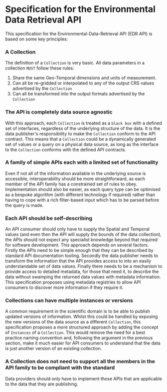 # Specification for the Environmental Data Retrieval API

This specification for the Environmental-Data-Retrieval API (EDR API) is based on some key principles:

### A Collection

The definition of a `Collection` is very basic. All data parameters in a collection `MUST` follow these rules:

1. Share the same Geo-Temporal dimensions and units of measurement.
2. Can all be re-gridded or interpolated to any of the output CRS values advertised by the `Collection`
3. Can all be transformed into the output formats advertised by the `Collection`

### The API is completely data source agnostic

With this approach, each `Collection` is treated as a `black box` with a defined set of interfaces, regardless of the underlying structure of the data. It is the data publisher's responsibility to make the `Collection` conform to the API contract.  This means that a `Collection` could be a dynamically generated set of values or a query on a physical data source, as long as the interface to the `Collection` conforms with the defined API contracts. 

### A family of simple APIs each with a limited set of functionality

Even if not all of the information available in the underlying source is accessible, interoperability should be more straightforward, as each member of the API family has a constrained set of rules to obey.  Implementation should also be easier, as each query type can be optimised as a bespoke algorithm (with different technology if required) rather than having to cope with a rich filter-based input which has to be parsed before the query is made. 

### Each API should be self-describing

An API consumer should only have to supply the Spatial and Temporal values (and even then the API will supply the bounds of the data collection), the APIs should not expect any specialist knowledge beyond that required for software development. This approach depends on several factors. Firstly the APIs need to be simple enough that they can be described by standard API documentation tooling. Secondly the data publisher needs to transform the information that the API provides access to into an easily understandable set of data values. Finally there needs to be a mechanism to provide access to detailed metadata, for those that need it, to describe the data without swamping the returned data values with metadata information.  This specification proposes using metadata registries to allow API consumers to discover more information if they require it.

### Collections can have multiple instances or versions

A common requirement in the scientific domain is to be able to publish updated versions of information. Whilst this could be handled by exposing the new versions of the data source as a different `Collection`, this specification proposes a more structured approach by adding the concept of `Instances` of a `Collection`.  This would remove the need for a best practice naming convention and, following the argument in the previous section, make it much easier for API consumers to understand that the data is just another version of an existing collection.

### A Collection does not need to support all the members in the API family to be compliant with the standard

Data providers should only have to implement those APIs that are applicable to the data that they are publishing.





